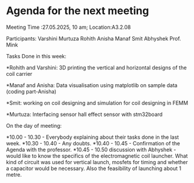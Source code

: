 # Agenda for the next meeting

Meeting Time :27.05.2025, 10 am;
Location:A3.2.08


Participants:
Varshini
Murtuza
Rohith
Anisha
Manaf
Smit
Abhyshek
Prof. Mink


Tasks Done in this week:

*Rohith and Varshini: 3D printing the vertical and horizontal designs of the coil carrier

*Manaf and Anisha: Data visualisation using matplotlib on sample data (coding part-Anisha)

*Smit: working on coil designing and simulation for coil designing in FEMM

*Murtuza: Interfacing sensor hall effect sensor with stm32board


On the day of meeting: 

*10.00 - 10.30 - Everybody explaining about their tasks done in the last week.
*10.30 - 10.40 - Any doubts.
*10.40 - 10.45 - Confirmation of the Agenda with the professor.
*10.45 - 10.50 discussion with Abhyshek - would like to know the specifics of the electromagnetic coil launcher. What kind of circuit was used for vertical launch, mosfets for timing and whether a capacitor would be necessary. Also the feasibility of launching about 1 metre.
